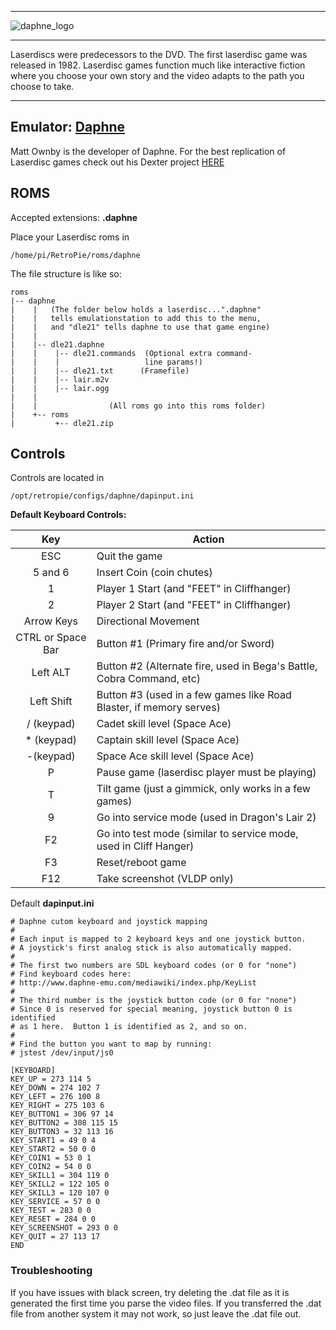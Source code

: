 ***
![daphne_logo](https://cloud.githubusercontent.com/assets/10035308/13100363/9480ba8e-d4f9-11e5-974a-a514e3008837.png)
***
Laserdiscs were predecessors to the DVD. The first laserdisc game was released in 1982. Laserdisc games function much like interactive fiction where you choose your own story and the video adapts to the path you choose to take.

***

## Emulator: [Daphne](http://www.daphne-emu.com/site3/index_hi.php)

Matt Ownby is the developer of Daphne. For the best replication of Laserdisc games check out his Dexter project [HERE](http://www.daphne-emu.com/mediawiki/index.php/DexterFAQ)

## ROMS

Accepted extensions: **.daphne**

Place your Laserdisc roms in 

```
/home/pi/RetroPie/roms/daphne
```

The file structure is like so:

```
roms
|-- daphne
|    |   (The folder below holds a laserdisc...".daphne"
|    |   tells emulationstation to add this to the menu,
|    |   and "dle21" tells daphne to use that game engine)
|    |
|    |-- dle21.daphne     
|    |    |-- dle21.commands  (Optional extra command-
|    |    |                   line params!)
|    |    |-- dle21.txt      (Framefile)
|    |    |-- lair.m2v
|    |    |-- lair.ogg
|    |
|    |                (All roms go into this roms folder)
|    +-- roms
|         +-- dle21.zip
```

## Controls

Controls are located in 

```
/opt/retropie/configs/daphne/dapinput.ini
```

**Default Keyboard Controls:**

|Key|Action|
|:---:|---|
|ESC|Quit the game|
|5 and 6|Insert Coin (coin chutes)|
|1|Player 1 Start (and "FEET" in Cliffhanger)|
|2|Player 2 Start (and "FEET" in Cliffhanger)|
|Arrow Keys|Directional Movement|
|CTRL or Space Bar|Button #1 (Primary fire and/or Sword)|
|Left ALT|Button #2 (Alternate fire, used in Bega's Battle, Cobra Command, etc)|
|Left Shift|Button #3 (used in a few games like Road Blaster, if memory serves)|
|/ (keypad)|Cadet skill level (Space Ace)|
|* (keypad)|Captain skill level (Space Ace)|
|-(keypad)|Space Ace skill level (Space Ace)|
|P|Pause game (laserdisc player must be playing)|
|T|Tilt game (just a gimmick, only works in a few games)|
|9|Go into service mode (used in Dragon's Lair 2)|
|F2|Go into test mode (similar to service mode, used in Cliff Hanger)|
|F3|Reset/reboot game|
|F12|Take screenshot (VLDP only)|


Default **dapinput.ini**
```
# Daphne cutom keyboard and joystick mapping
#
# Each input is mapped to 2 keyboard keys and one joystick button.
# A joystick's first analog stick is also automatically mapped.
#
# The first two numbers are SDL keyboard codes (or 0 for "none")
# Find keyboard codes here:
# http://www.daphne-emu.com/mediawiki/index.php/KeyList
#
# The third number is the joystick button code (or 0 for "none")
# Since 0 is reserved for special meaning, joystick button 0 is identified
# as 1 here.  Button 1 is identified as 2, and so on.
# 
# Find the button you want to map by running:
# jstest /dev/input/js0

[KEYBOARD]
KEY_UP = 273 114 5
KEY_DOWN = 274 102 7
KEY_LEFT = 276 100 8
KEY_RIGHT = 275 103 6
KEY_BUTTON1 = 306 97 14
KEY_BUTTON2 = 308 115 15
KEY_BUTTON3 = 32 113 16
KEY_START1 = 49 0 4
KEY_START2 = 50 0 0
KEY_COIN1 = 53 0 1
KEY_COIN2 = 54 0 0
KEY_SKILL1 = 304 119 0
KEY_SKILL2 = 122 105 0
KEY_SKILL3 = 120 107 0
KEY_SERVICE = 57 0 0
KEY_TEST = 283 0 0
KEY_RESET = 284 0 0
KEY_SCREENSHOT = 293 0 0
KEY_QUIT = 27 113 17
END
```
### Troubleshooting

If you have issues with black screen, try deleting the .dat file as it is generated the first time you parse the video files. If you transferred the .dat file from another system it may not work, so just leave the .dat file out.